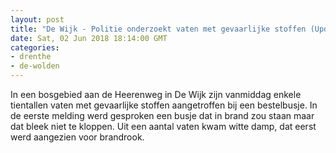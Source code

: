 ```yaml
---
layout: post
title: "De Wijk - Politie onderzoekt vaten met gevaarlijke stoffen (Update!)"
date: Sat, 02 Jun 2018 18:14:00 GMT
categories: 
- drenthe 
- de-wolden 
---
```


In een bosgebied aan de Heerenweg in De Wijk zijn vanmiddag enkele tientallen vaten met gevaarlijke stoffen aangetroffen bij een bestelbusje. In de eerste melding werd gesproken een busje dat in brand zou staan maar dat bleek niet te kloppen. Uit een aantal vaten kwam witte damp, dat eerst werd aangezien voor brandrook.
